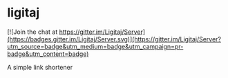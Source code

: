 # ligitaj

[![Join the chat at https://gitter.im/Ligitaj/Server](https://badges.gitter.im/Ligitaj/Server.svg)](https://gitter.im/Ligitaj/Server?utm_source=badge&utm_medium=badge&utm_campaign=pr-badge&utm_content=badge)

A simple link shortener
